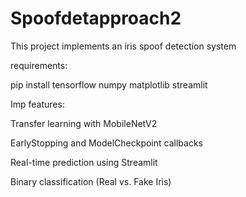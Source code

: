 # Spoofdetapproach2

This project implements an iris spoof detection system

requirements:

pip install tensorflow numpy matplotlib streamlit

Imp features:

Transfer learning with MobileNetV2

EarlyStopping and ModelCheckpoint callbacks

Real-time prediction using Streamlit

Binary classification (Real vs. Fake Iris)
